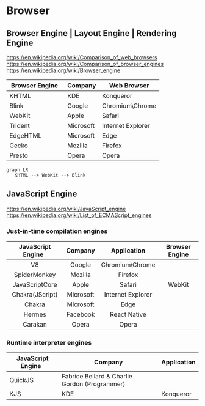 # Browser

## Browser Engine | Layout Engine | Rendering Engine

https://en.wikipedia.org/wiki/Comparison_of_web_browsers
https://en.wikipedia.org/wiki/Comparison_of_browser_engines
https://en.wikipedia.org/wiki/Browser_engine

|  Browser Engine   | Company   | Web Browser       |
| ----------------- | --------- | ----------------- |
| KHTML             | KDE       | Konqueror         |
| Blink             | Google    | Chromium\Chrome   |
| WebKit            | Apple     | Safari            |
| Trident           | Microsoft | Internet Explorer |
| EdgeHTML          | Microsoft | Edge              |
| Gecko             | Mozilla   | Firefox           |
| Presto            | Opera     | Opera             |

```mermaid
graph LR
   KHTML --> WebKit --> Blink
```

## JavaScript Engine

https://en.wikipedia.org/wiki/JavaScript_engine
https://en.wikipedia.org/wiki/List_of_ECMAScript_engines

### Just-in-time compilation engines

| JavaScript Engine   |  Company  |    Application    | Browser Engine |
| :-----------------: | :-------: | :---------------: | :------------: |
|         V8          |  Google   |  Chromium\Chrome  |                |
|    SpiderMonkey     |  Mozilla  |      Firefox      |                |
|   JavaScriptCore    |   Apple   |      Safari       |     WebKit     |
|   Chakra(JScript)   | Microsoft | Internet Explorer |                |
|       Chakra        | Microsoft |       Edge        |                |
|       Hermes        | Facebook  |   React Native    |                |
|       Carakan       |   Opera   |       Opera       |                |

### Runtime interpreter engines

| JavaScript Engine   | Company                                       | Application |
| ------------------- | --------------------------------------------- | ----------- |
| QuickJS             | Fabrice Bellard & Charlie Gordon (Programmer) |             |
| KJS                 | KDE                                           | Konqueror   |
